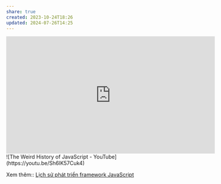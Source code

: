 ```yaml
---
share: true
created: 2023-10-24T18:26
updated: 2024-07-26T14:25
---
```

<iframe width="560" height="315" src="https://www.youtube.com/embed/Q-oYIbbJSrI" title="YouTube video player" frameborder="0" allow="accelerometer; autoplay; clipboard-write; encrypted-media; gyroscope; picture-in-picture; web-share" referrerpolicy="strict-origin-when-cross-origin" allowfullscreen></iframe>
![The Weird History of JavaScript - YouTube](https://youtu.be/Sh6lK57Cuk4)

Xem thêm:: [Lịch sử phát triển framework JavaScript](../../../../Web/Framework/Fresh,%20Preact,%20React/L%E1%BB%8Bch%20s%E1%BB%AD%20ph%C3%A1t%20tri%E1%BB%83n%20framework%20JavaScript.md)